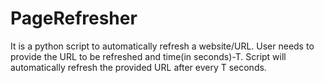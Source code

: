 # PageRefresher
It is a python script to automatically refresh a website/URL.
User needs to provide the URL to be refreshed and time(in seconds)-T.
Script will automatically refresh the provided URL after every T seconds.

